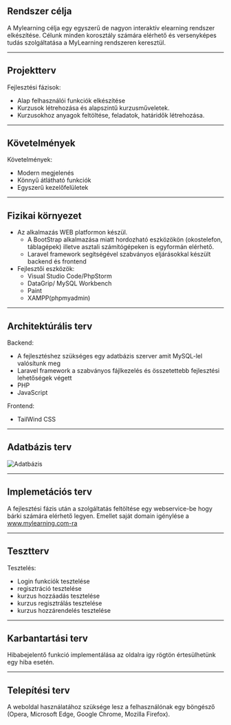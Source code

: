 ## Rendszer célja
A Mylearning célja egy egyszerű de nagyon interaktív elearning rendszer elkészítése. Célunk minden korosztály számára elérhető és versenyképes tudás szolgáltatása a MyLearning rendszeren keresztül.

--------------------------
## Projektterv
Fejlesztési fázisok:
 - Alap felhasználói funkciók elkészítése
 - Kurzusok létrehozása és alapszintű kurzusműveletek.
 - Kurzusokhoz anyagok feltöltése, feladatok, határidők létrehozása.

--------------------------
## Követelmények
Követelmények:
 - Modern megjelenés
 - Könnyű átlátható funkciók
 - Egyszerű kezelőfelületek

--------------------------
## Fizikai környezet
 - Az alkalmazás WEB platformon készül.
    - A BootStrap alkalmazása miatt hordozható eszközökön (okostelefon, táblagépek) illetve asztali számítógépeken is egyformán elérhető.
    - Laravel framework segítségével szabványos eljárásokkal készült backend és frontend
 - Fejlesztői eszközök:
    - Visual Studio Code/PhpStorm
    - DataGrip/ MySQL Workbench
    - Paint
    - XAMPP(phpmyadmin)
--------------------------
## Architektúrális terv
Backend:
 - A fejlesztéshez szükséges egy adatbázis szerver amit MySQL-lel valósítunk meg
 - Laravel framework a szabványos fájlkezelés és összetettebb fejlesztési lehetőségek végett
 - PHP
 - JavaScript
 
Frontend:
 - TailWind CSS
--------------------------
## Adatbázis terv
![Adatbázis](https://i.imgur.com/loOV19k.png)

--------------------------
## Implemetációs terv
A fejlesztési fázis után a szolgáltatás feltöltése egy webservice-be hogy bárki számára elérhető legyen. Emellet saját domain igénylése a www.mylearning.com-ra

--------------------------
## Tesztterv
Tesztelés:
 - Login funkciók tesztelése
 - regisztráció tesztelése
 - kurzus hozzáadás tesztelése
 - kurzus regisztrálás tesztelése
 - kurzus hozzárendelés tesztelése

--------------------------
## Karbantartási terv
Hibabejelentő funkció implementálása az oldalra igy rögtön értesülhetünk egy hiba esetén.

--------------------------
## Telepítési terv
A weboldal használatához szüksége lesz a felhasználónak egy böngésző (Opera, Microsoft Edge, Google Chrome, Mozilla Firefox).
